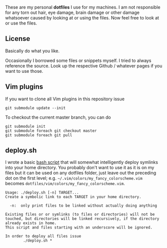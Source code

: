 These are my personal **dotfiles** I use for my machines. I am not responsible
for any torn out hair, eye damage, brain damage or other damage whatsoever
caused by looking at or using the files. Now feel free to look at or use the
files.

## License
Basically do what you like.

Occasionally I borrowed some files or snippets myself. I tried to always
reference the source. Look up the respective Github / whatever pages if you want
to use those.

## Vim plugins
If you want to clone all Vim plugins in this repository issue
```
git submodule update --init
```

To checkout the current master branch, you can do
```
git submodule init
git submodule foreach git checkout master
git submodule foreach git pull
```

## deploy.sh
I wrote a basic [bash script](./deploy.sh) that will somewhat intelligently
deploy symlinks into your home directory. You probably don't want to use it as
it is on my files but it can be used on any dotfiles folder, just leave out the
preceding dot on the first level; e.g.  `~/.vim/colors/my_fancy_colorscheme.vim`
becomes `dotfiles/vim/colors/my_fancy_colorscheme.vim`.

```
Usage: ./deploy.sh [-n] TARGET...
Create a symbolic link to each TARGET in your home directory.

  -n:  only print files to be linked without actually doing anything

Existing files or or symlinks (to files or directories) will not be
touched, but directories will be linked recursively, if the directory
already exists in home.
This script and files starting with an underscore will be ignored.

In order to deploy all files issue
        ./deploy.sh *
```
